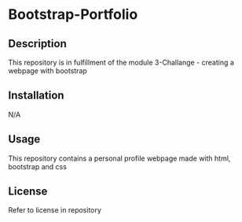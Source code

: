 # Bootstrap-Portfolio

## Description

This repository is in fulfillment of the module 3-Challange - creating a webpage with bootstrap


## Installation

N/A

## Usage

This repository contains a personal profile webpage made with html, bootstrap and css

## License

Refer to license in repository